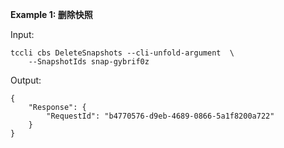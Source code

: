 **Example 1: 删除快照**



Input: 

```
tccli cbs DeleteSnapshots --cli-unfold-argument  \
    --SnapshotIds snap-gybrif0z
```

Output: 
```
{
    "Response": {
        "RequestId": "b4770576-d9eb-4689-0866-5a1f8200a722"
    }
}
```

